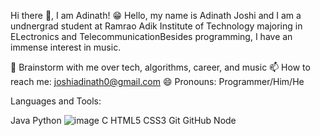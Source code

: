 Hi there 👋, I am Adinath! 😁
Hello, my name is Adinath Joshi and I am a undnergrad student at Ramrao Adik Institute of Technology majoring in ELectronics and TelecommunicationBesides programming, I have an immense interest in music.

💬 Brainstorm with me over tech, algorithms, career, and music
📫 How to reach me: joshiadinath0@gmail.com
😄 Pronouns: Programmer/Him/He

Languages and Tools:

Java   Python   ![image](https://user-images.githubusercontent.com/72252165/122629101-22c85600-d0d8-11eb-97ca-984beba85e40.png|width=20)
C   HTML5   CSS3   Git   GitHub   Node  
